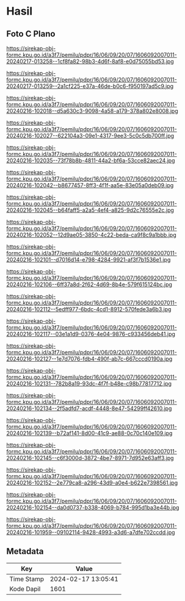 # Hasil

## Foto C Plano

https://sirekap-obj-formc.kpu.go.id/a3f7/pemilu/pdpr/16/06/09/20/07/1606092007011-20240217-013258--1cf8fa82-98b3-4d6f-8af8-e0d75055bd53.jpg

https://sirekap-obj-formc.kpu.go.id/a3f7/pemilu/pdpr/16/06/09/20/07/1606092007011-20240217-013259--2a1cf225-e37a-46de-b0c6-f950197ad5c9.jpg

https://sirekap-obj-formc.kpu.go.id/a3f7/pemilu/pdpr/16/06/09/20/07/1606092007011-20240216-102018--d5a630c3-9098-4a58-a179-378a802e8008.jpg

https://sirekap-obj-formc.kpu.go.id/a3f7/pemilu/pdpr/16/06/09/20/07/1606092007011-20240216-102027--622104a3-09e1-4317-9ee3-5c0c5db700ff.jpg

https://sirekap-obj-formc.kpu.go.id/a3f7/pemilu/pdpr/16/06/09/20/07/1606092007011-20240216-102035--73f78b8b-4811-44a2-bf6a-53cce82aec24.jpg

https://sirekap-obj-formc.kpu.go.id/a3f7/pemilu/pdpr/16/06/09/20/07/1606092007011-20240216-102042--b8677457-8ff3-4f1f-aa5e-83e05a0deb09.jpg

https://sirekap-obj-formc.kpu.go.id/a3f7/pemilu/pdpr/16/06/09/20/07/1606092007011-20240216-102045--b64faff5-a2a5-4ef4-a825-9d2c76555e2c.jpg

https://sirekap-obj-formc.kpu.go.id/a3f7/pemilu/pdpr/16/06/09/20/07/1606092007011-20240216-102052--12d9ae05-3850-4c22-beda-ca9f8c9a1bbb.jpg

https://sirekap-obj-formc.kpu.go.id/a3f7/pemilu/pdpr/16/06/09/20/07/1606092007011-20240216-102101--d7016d14-e798-4284-9921-af3f7b1536e1.jpg

https://sirekap-obj-formc.kpu.go.id/a3f7/pemilu/pdpr/16/06/09/20/07/1606092007011-20240216-102106--6ff37a8d-2f62-4d69-8b4e-579f615124bc.jpg

https://sirekap-obj-formc.kpu.go.id/a3f7/pemilu/pdpr/16/06/09/20/07/1606092007011-20240216-102112--5edff977-6bdc-4cd1-8912-570fede3a6b3.jpg

https://sirekap-obj-formc.kpu.go.id/a3f7/pemilu/pdpr/16/06/09/20/07/1606092007011-20240216-102117--03e1a1d9-0376-4e04-9876-c933456deb41.jpg

https://sirekap-obj-formc.kpu.go.id/a3f7/pemilu/pdpr/16/06/09/20/07/1606092007011-20240216-102127--1e7d7076-fdb4-490f-ab7c-667cccd0190a.jpg

https://sirekap-obj-formc.kpu.go.id/a3f7/pemilu/pdpr/16/06/09/20/07/1606092007011-20240216-102131--782b8a19-93dc-4f7f-b48e-c98b77817712.jpg

https://sirekap-obj-formc.kpu.go.id/a3f7/pemilu/pdpr/16/06/09/20/07/1606092007011-20240216-102134--2f5adfd7-acdf-4448-8e47-54299ff42610.jpg

https://sirekap-obj-formc.kpu.go.id/a3f7/pemilu/pdpr/16/06/09/20/07/1606092007011-20240216-102139--b72af141-8d00-41c9-ae88-0c70c140e109.jpg

https://sirekap-obj-formc.kpu.go.id/a3f7/pemilu/pdpr/16/06/09/20/07/1606092007011-20240216-102145--c6f3000d-3872-4be7-8971-7d952e63aff3.jpg

https://sirekap-obj-formc.kpu.go.id/a3f7/pemilu/pdpr/16/06/09/20/07/1606092007011-20240216-102152--2e779ca8-a296-43d9-a0e4-b622e7398561.jpg

https://sirekap-obj-formc.kpu.go.id/a3f7/pemilu/pdpr/16/06/09/20/07/1606092007011-20240216-102154--da0d0737-b338-4069-b784-995d1ba3e44b.jpg

https://sirekap-obj-formc.kpu.go.id/a3f7/pemilu/pdpr/16/06/09/20/07/1606092007011-20240216-101959--09102114-9428-4993-a3d6-a7dfe702ccdd.jpg


## Metadata

| Key        | Value               |
| ---------- | ------------------- |
| Time Stamp | 2024-02-17 13:05:41 |
| Kode Dapil | 1601                |



